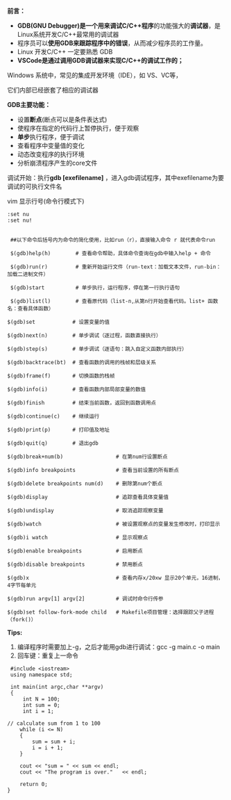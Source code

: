 **前言：**

- **GDB(GNU Debugger)**是一个用来**调试C/C++程序**的功能强大的**调试器**，是Linux系统开发C/C++最常用的调试器
- 程序员可以**使用GDB来跟踪程序中的错误**，从而减少程序员的工作量。
- Linux  开发C/C++ 一定要熟悉 GDB
- **VSCode是通过调用GDB调试器来实现C/C++的调试工作的；**



Windows 系统中，常见的集成开发环境（IDE），如 VS、VC等，

它们内部已经嵌套了相应的调试器



**GDB主要功能：**

- 设置**断点**(断点可以是条件表达式)
- 使程序在指定的代码行上暂停执行，便于观察
- **单步**执行程序，便于调试
- 查看程序中变量值的变化
- 动态改变程序的执行环境
- 分析崩溃程序产生的core文件

调试开始：执行**gdb [exefilename]** ，进入gdb调试程序，其中exefilename为要调试的可执行文件名

vim 显示行号(命令行模式下)

```
:set nu
:set nu!
```



```

 ##以下命令后括号内为命令的简化使用，比如run（r），直接输入命令 r 就代表命令run
 
 $(gdb)help(h)        # 查看命令帮助，具体命令查询在gdb中输入help + 命令 
 
 $(gdb)run(r)         # 重新开始运行文件（run-text：加载文本文件，run-bin：加载二进制文件）
 
 $(gdb)start          # 单步执行，运行程序，停在第一行执行语句
 
 $(gdb)list(l)        # 查看原代码（list-n,从第n行开始查看代码。list+ 函数名：查看具体函数）

$(gdb)set            # 设置变量的值

$(gdb)next(n)        # 单步调试（逐过程，函数直接执行）

$(gdb)step(s)        # 单步调试（逐语句：跳入自定义函数内部执行）

$(gdb)backtrace(bt)  # 查看函数的调用的栈帧和层级关系

$(gdb)frame(f)       # 切换函数的栈帧

$(gdb)info(i)        # 查看函数内部局部变量的数值

$(gdb)finish         # 结束当前函数，返回到函数调用点

$(gdb)continue(c)    # 继续运行

$(gdb)print(p)       # 打印值及地址

$(gdb)quit(q)        # 退出gdb

$(gdb)break+num(b)                 # 在第num行设置断点

$(gdb)info breakpoints             # 查看当前设置的所有断点

$(gdb)delete breakpoints num(d)    # 删除第num个断点

$(gdb)display                      # 追踪查看具体变量值

$(gdb)undisplay                    # 取消追踪观察变量

$(gdb)watch                        # 被设置观察点的变量发生修改时，打印显示

$(gdb)i watch                      # 显示观察点

$(gdb)enable breakpoints           # 启用断点

$(gdb)disable breakpoints          # 禁用断点

$(gdb)x                            # 查看内存x/20xw 显示20个单元，16进制，4字节每单元

$(gdb)run argv[1] argv[2]          # 调试时命令行传参

$(gdb)set follow-fork-mode child   # Makefile项目管理：选择跟踪父子进程（fork()）

```



**Tips:**

1. 编译程序时需要加上-g，之后才能用gdb进行调试：gcc -g main.c -o main
2. 回车键：重复上一命令

```
 #include <iostream>
 using namespace std;
 
 int main(int argc,char **argv)
 {
     int N = 100;
     int sum = 0;
     int i = 1;
 
// calculate sum from 1 to 100
    while (i <= N)
    {
        sum = sum + i;
        i = i + 1;
    }

    cout << "sum = " << sum << endl;
    cout << "The program is over."   << endl;

    return 0;
}
```

